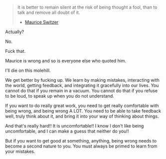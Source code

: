 > It is better to remain silent at the risk of being thought a fool, than to talk and remove all doubt of it.
> - [Maurice Switzer](https://www.npr.org/2017/04/04/522581148/hemingway-didnt-say-that-and-neither-did-twain-or-kafka)

Actually?

No.

Fuck that.

Maurice is wrong and so is everyone else who quoted him.

I'll die on this molehill.

We get better by fucking up. We learn by making mistakes, interacting with the world, getting feedback, and integrating it gracefully into our lives. You cannot do that if you remain in a vacuum. You cannot do that if you refuse to be loud, to speak up when you do not understand.

If you want to do really great work, you need to get really comfortable with being wrong, and being wrong A LOT. You need to be able to take feedback well, truly think about it, and bring it into your way of thinking about things.

And that's really hard!! It is uncomfortable!! I know I don't like being uncomfortable, and I can make a guess that neither do you!!

But if you want to get good at something, anything, being wrong needs to become a second nature to you. You must always be primed to learn from your mistakes.
